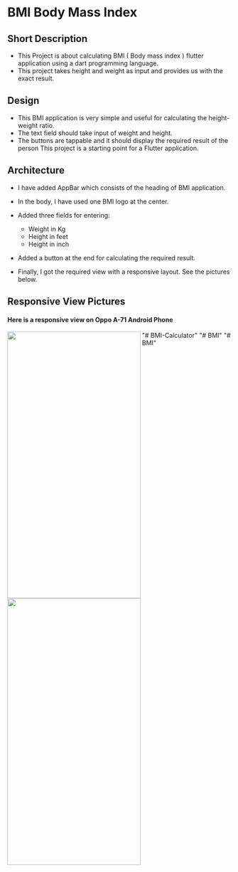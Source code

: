 # BMI Body Mass Index

## Short Description
+ This Project is about calculating BMI ( Body mass index ) flutter application using a dart programming language.
+ This project takes height and weight as input and provides us with the exact result.

## Design
+ This BMI application is very simple and useful for calculating the height-weight ratio.
+ The text field should take input of weight and height.
+ The buttons are tappable and it should display the required result of the person This project is a starting point for a Flutter application.

## Architecture
+ I have added AppBar which consists of the heading of BMI application.
+ In the body, I have used one BMI logo at the center.
+ Added three fields for entering:
  * Weight in Kg
  + Height in feet
  + Height in inch
  
+ Added a button at the end for calculating the required result.
+ Finally, I got the required view with a responsive layout. See the pictures below.

##  Responsive View Pictures
#### Here is a responsive view on Oppo A-71 Android Phone

<img src="https://user-images.githubusercontent.com/90473454/209437507-816f7466-8538-4cd4-8d22-4436792d9b2f.png" width="300" height="600" align="left" padding="50">

<img src="https://user-images.githubusercontent.com/90473454/209438234-d01a4bfb-a608-4a97-9d3c-b19cf2cadcbe.jpeg" width="300" height="600" align="left" padding="50">




"# BMI-Calculator" 
"# BMI" 
"# BMI" 
